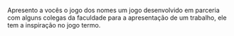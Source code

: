 Apresento a vocês o jogo dos nomes um jogo desenvolvido em parceria com alguns colegas da faculdade para a apresentação de um trabalho, ele tem a inspiração no jogo termo.
